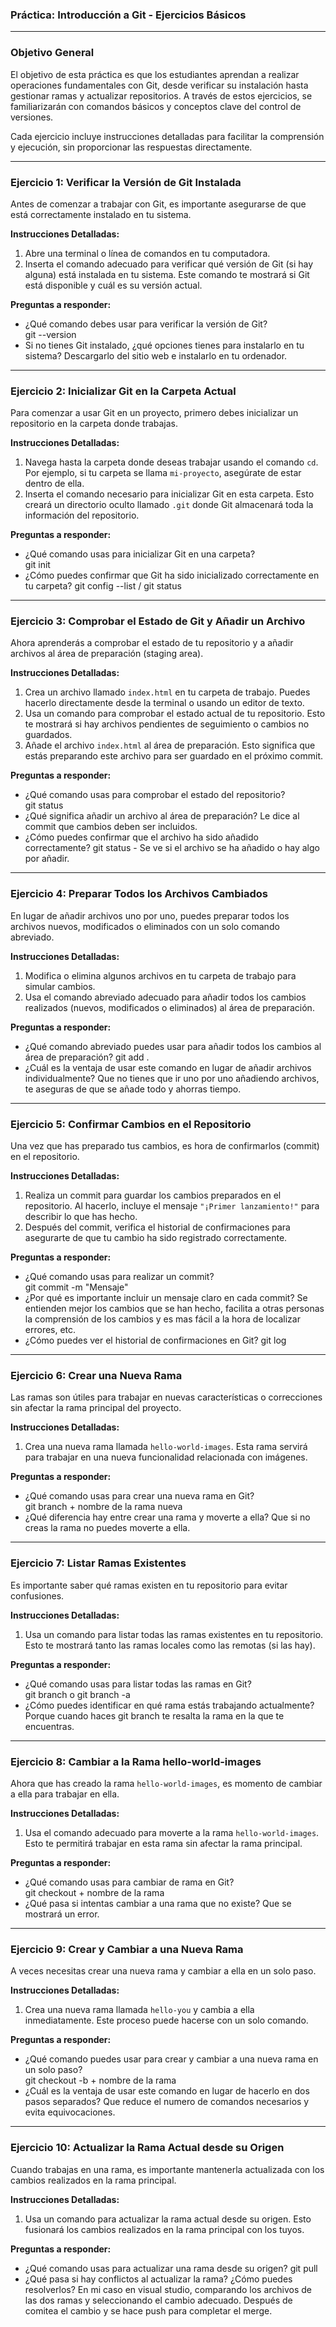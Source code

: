 ### **Práctica: Introducción a Git - Ejercicios Básicos**

---

### **Objetivo General**
El objetivo de esta práctica es que los estudiantes aprendan a realizar operaciones fundamentales con Git, desde verificar su instalación hasta gestionar ramas y actualizar repositorios. A través de estos ejercicios, se familiarizarán con comandos básicos y conceptos clave del control de versiones.

Cada ejercicio incluye instrucciones detalladas para facilitar la comprensión y ejecución, sin proporcionar las respuestas directamente.

---

### **Ejercicio 1: Verificar la Versión de Git Instalada**
Antes de comenzar a trabajar con Git, es importante asegurarse de que está correctamente instalado en tu sistema.

**Instrucciones Detalladas:**  
1. Abre una terminal o línea de comandos en tu computadora.  
2. Inserta el comando adecuado para verificar qué versión de Git (si hay alguna) está instalada en tu sistema. Este comando te mostrará si Git está disponible y cuál es su versión actual.  

**Preguntas a responder:**  
- ¿Qué comando debes usar para verificar la versión de Git?  
git --version
- Si no tienes Git instalado, ¿qué opciones tienes para instalarlo en tu sistema?
Descargarlo del sitio web e instalarlo en tu ordenador.
---

### **Ejercicio 2: Inicializar Git en la Carpeta Actual**
Para comenzar a usar Git en un proyecto, primero debes inicializar un repositorio en la carpeta donde trabajas.

**Instrucciones Detalladas:**  
1. Navega hasta la carpeta donde deseas trabajar usando el comando `cd`. Por ejemplo, si tu carpeta se llama `mi-proyecto`, asegúrate de estar dentro de ella.  
2. Inserta el comando necesario para inicializar Git en esta carpeta. Esto creará un directorio oculto llamado `.git` donde Git almacenará toda la información del repositorio.  

**Preguntas a responder:**  
- ¿Qué comando usas para inicializar Git en una carpeta?  
git init
- ¿Cómo puedes confirmar que Git ha sido inicializado correctamente en tu carpeta?
git config --list / git status
---

### **Ejercicio 3: Comprobar el Estado de Git y Añadir un Archivo**
Ahora aprenderás a comprobar el estado de tu repositorio y a añadir archivos al área de preparación (staging area).

**Instrucciones Detalladas:**  
1. Crea un archivo llamado `index.html` en tu carpeta de trabajo. Puedes hacerlo directamente desde la terminal o usando un editor de texto.  
2. Usa un comando para comprobar el estado actual de tu repositorio. Esto te mostrará si hay archivos pendientes de seguimiento o cambios no guardados.  
3. Añade el archivo `index.html` al área de preparación. Esto significa que estás preparando este archivo para ser guardado en el próximo commit.  

**Preguntas a responder:**  
- ¿Qué comando usas para comprobar el estado del repositorio?  
git status
- ¿Qué significa añadir un archivo al área de preparación? 
Le dice al commit que cambios deben ser incluidos. 
- ¿Cómo puedes confirmar que el archivo ha sido añadido correctamente?
git status - Se ve si el archivo se ha añadido o hay algo por añadir.

---

### **Ejercicio 4: Preparar Todos los Archivos Cambiados**
En lugar de añadir archivos uno por uno, puedes preparar todos los archivos nuevos, modificados o eliminados con un solo comando abreviado.

**Instrucciones Detalladas:**  
1. Modifica o elimina algunos archivos en tu carpeta de trabajo para simular cambios.  
2. Usa el comando abreviado adecuado para añadir todos los cambios realizados (nuevos, modificados o eliminados) al área de preparación.  

**Preguntas a responder:**  
- ¿Qué comando abreviado puedes usar para añadir todos los cambios al área de preparación?
git add .   
- ¿Cuál es la ventaja de usar este comando en lugar de añadir archivos individualmente?
Que no tienes que ir uno por uno añadiendo archivos, te aseguras de que se añade todo y ahorras tiempo. 
---

### **Ejercicio 5: Confirmar Cambios en el Repositorio**
Una vez que has preparado tus cambios, es hora de confirmarlos (commit) en el repositorio.

**Instrucciones Detalladas:**  
1. Realiza un commit para guardar los cambios preparados en el repositorio. Al hacerlo, incluye el mensaje `"¡Primer lanzamiento!"` para describir lo que has hecho.  
2. Después del commit, verifica el historial de confirmaciones para asegurarte de que tu cambio ha sido registrado correctamente.  

**Preguntas a responder:**  
- ¿Qué comando usas para realizar un commit?  
git commit -m "Mensaje"
- ¿Por qué es importante incluir un mensaje claro en cada commit? 
 Se entienden mejor los cambios que se han hecho, facilita a otras personas la comprensión de los cambios y es mas fácil a la hora de localizar errores, etc. 
- ¿Cómo puedes ver el historial de confirmaciones en Git?
git log
---

### **Ejercicio 6: Crear una Nueva Rama**
Las ramas son útiles para trabajar en nuevas características o correcciones sin afectar la rama principal del proyecto.

**Instrucciones Detalladas:**  
1. Crea una nueva rama llamada `hello-world-images`. Esta rama servirá para trabajar en una nueva funcionalidad relacionada con imágenes.  

**Preguntas a responder:**  
- ¿Qué comando usas para crear una nueva rama en Git?  
git branch + nombre de la rama nueva 
- ¿Qué diferencia hay entre crear una rama y moverte a ella?
Que si no creas la rama no puedes moverte a ella. 
---

### **Ejercicio 7: Listar Ramas Existentes**
Es importante saber qué ramas existen en tu repositorio para evitar confusiones.

**Instrucciones Detalladas:**  
1. Usa un comando para listar todas las ramas existentes en tu repositorio. Esto te mostrará tanto las ramas locales como las remotas (si las hay).  

**Preguntas a responder:**  
- ¿Qué comando usas para listar todas las ramas en Git?  
git branch o  git branch -a 
- ¿Cómo puedes identificar en qué rama estás trabajando actualmente?
Porque cuando haces git branch te resalta la rama en la que te encuentras. 
---

### **Ejercicio 8: Cambiar a la Rama hello-world-images**
Ahora que has creado la rama `hello-world-images`, es momento de cambiar a ella para trabajar en ella.

**Instrucciones Detalladas:**  
1. Usa el comando adecuado para moverte a la rama `hello-world-images`. Esto te permitirá trabajar en esta rama sin afectar la rama principal.  

**Preguntas a responder:**  
- ¿Qué comando usas para cambiar de rama en Git?  
git checkout + nombre de la rama 
- ¿Qué pasa si intentas cambiar a una rama que no existe?
Que se mostrará un error.
---

### **Ejercicio 9: Crear y Cambiar a una Nueva Rama**
A veces necesitas crear una nueva rama y cambiar a ella en un solo paso.

**Instrucciones Detalladas:**  
1. Crea una nueva rama llamada `hello-you` y cambia a ella inmediatamente. Este proceso puede hacerse con un solo comando.  

**Preguntas a responder:**  
- ¿Qué comando puedes usar para crear y cambiar a una nueva rama en un solo paso?  
git checkout -b  + nombre de la rama 
- ¿Cuál es la ventaja de usar este comando en lugar de hacerlo en dos pasos separados?
Que reduce el numero de comandos necesarios y evita equivocaciones. 
---

### **Ejercicio 10: Actualizar la Rama Actual desde su Origen**
Cuando trabajas en una rama, es importante mantenerla actualizada con los cambios realizados en la rama principal.

**Instrucciones Detalladas:**  
1. Usa un comando para actualizar la rama actual desde su origen. Esto fusionará los cambios realizados en la rama principal con los tuyos.  

**Preguntas a responder:**  
- ¿Qué comando usas para actualizar una rama desde su origen? 
git pull  
- ¿Qué pasa si hay conflictos al actualizar la rama? ¿Cómo puedes resolverlos?
En mi caso en visual studio, comparando los archivos de las dos ramas y seleccionando el cambio adecuado. 
Después de comitea el cambio y se hace push para completar el merge. 
